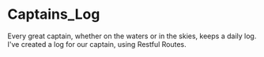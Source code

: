 # Captains_Log
Every great captain, whether on the waters or in the skies, keeps a daily log. I've created a log for our captain, using Restful Routes.
